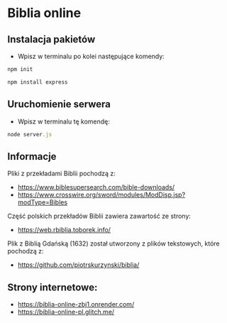 # Biblia online

## **Instalacja pakietów**

* Wpisz w terminalu po kolei następujące komendy:

``` javascript
npm init
```

``` javascript
npm install express
```

## **Uruchomienie serwera** 

* Wpisz w terminalu tę komendę:
   
``` javascript
node server.js
```

## Informacje

<p>Pliki z przekładami Biblii pochodzą z:</p>

* https://www.biblesupersearch.com/bible-downloads/
* https://www.crosswire.org/sword/modules/ModDisp.jsp?modType=Bibles

<p>Część polskich przekładów Biblii zawiera zawartość ze strony:</p>

* https://web.rbiblia.toborek.info/

<p>Plik z Biblią Gdańską (1632) został utworzony z plików tekstowych, które pochodzą z:</p>

* https://github.com/piotrskurzynski/biblia/

## **Strony internetowe:**

* https://biblia-online-zbj1.onrender.com/
* https://biblia-online-pl.glitch.me/
